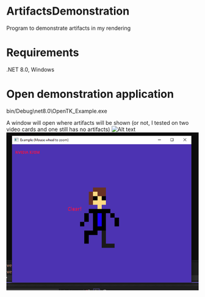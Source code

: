 # ArtifactsDemonstration
Program to demonstrate artifacts in my rendering

# Requirements
.NET 8.0, Windows

# Open demonstration application
bin/Debug\net8.0\OpenTK_Example.exe

A window will open where artifacts will be shown (or not, I tested on two video cards and one still has no artifacts)
![Alt text](Intel_HD_4600.png.png?raw=true "Screenshot using a video card that has artifacts")
![Alt text](Nvidia_820M.png?raw=true "Screenshot using a video card that does not have artifacts")
